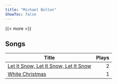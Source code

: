 ```yaml
---
title: "Michael Bolton"
ShowToc: false
---
```


{{< more >}}

## Songs
Title | Plays 
----- | -----: 
[Let It Snow, Let It Snow, Let It Snow](/songs/let-it-snow-let-it-snow-let-it-snow) | 2
[White Christmas](/songs/white-christmas) | 1

